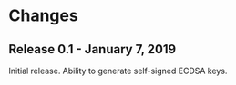 # Changes

## Release 0.1 - January 7, 2019

Initial release. Ability to generate self-signed ECDSA keys.
